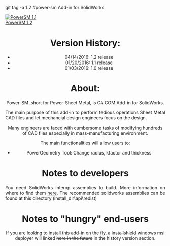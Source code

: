 git tag -a 1.2
#power-sm Add-in for SolidWorks


<a href="" target="_blank"><img src="http://img.ctrlv.in/img/16/04/15/5710ce54885e9.jpg" alt="PowerSM 1.1" /><br/>PowerSM 1.2 </a>
<br><center>
# Version History:

- 04/14/2016: 1.2  release
- 01/20/2016: 1.1  release
- 01/03/2016: 1.0  release






# About:

Power-SM ,short for Power-Sheet Metal, is C# COM Add-in for SolidWorks.

<p align="justify">The main purpose of this add-in to perform tedious operations Sheet Metal CAD files and let mechancial design engineers focus on the design.

Many engineers are faced with cumbersome tasks of modifying hundreds of CAD files especially in mass-manufacturing environment.</p>

The main functionalities will allow users to:

- PowerGeometry Tool: Change radius, kfactor and thickness



# Notes to developers

<p align="justify">You need SolidWorks interop assemblies to build. More information on where to find them <a href="http://help.solidworks.com/2015/English/api/sldworksapiprogguide/Welcome.htm"> here</a>. The recommended solidworks assemblies can be found at this directory (install_dir\api\redist)</p>

# Notes to "hungry" end-users

If you are looking to install this add-in on the fly, a <strike>installshield</strike> windows msi deployer will linked <strike>here in the future</strike> in the history version section.
